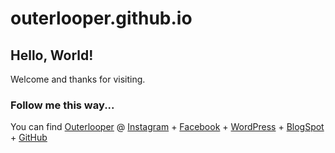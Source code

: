 # outerlooper.github.io

## Hello, World!
Welcome and thanks for visiting.

### Follow me this way...
You can find [Outerlooper](https://www.outerlooper.com) @ 
[Instagram](https://www.instagram.com/outerlooper/) + 
[Facebook](https://www.facebook.com/outerlooper) + 
[WordPress](https://outerlooper.wordpress.com/) + 
[BlogSpot](http://outerlooper.blogspot.com/) + 
[GitHub](https://github.com/outerlooper)